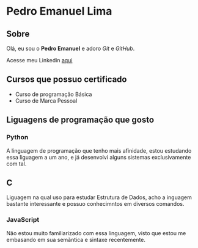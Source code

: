 # Pedro Emanuel Lima

## Sobre

Olá, eu sou o **Pedro Emanuel** e adoro _Git_ e _GitHub_.

Acesse meu Linkedin [aqui](https://www.linkedin.com/in/pedro-emanuel-lima-de-almeida-b39a9019b/)

## Cursos que possuo certificado

- Curso de programação Básica
- Curso de Marca Pessoal

## Liguagens de programação que gosto

### Python

A linguagem de programação que tenho mais afinidade, estou estudando essa liguagem a um ano, e já desenvolvi alguns sistemas exclusivamente com tal.

## C

Liguagem na qual uso para estudar Estrutura de Dados, acho a inguagem bastante interessante e possuo conhecimntos em diversos comandos.

### JavaScript

Não estou muito familiarizado com essa linguagem, visto que estou me embasando em sua semãntica e sintaxe recentemente.
